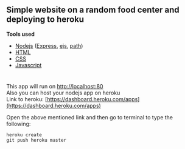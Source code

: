 ## Simple website on a random food center and deploying to heroku 

**Tools used**
- [Nodejs](https://nodejs.org/en/) ([Express](https://expressjs.com/), [ejs](https://ejs.co/), [path](https://nodejs.org/api/path.html))
- [HTML](https://en.wikipedia.org/wiki/HTML)
- [CSS](https://en.wikipedia.org/wiki/CSS)
- [Javascript](https://en.wikipedia.org/wiki/JavaScript)

#

This app will run on [http://localhost:80](http://localhost:80) <br/>
Also you can host your nodejs app on heroku </br>
Link to heroku: [https://dashboard.heroku.com/apps](https://dashboard.heroku.com/apps) <br/>

Open the above mentioned link and then go to terminal to type the following: <br/>
```
heroku create
git push heroku master 
```
